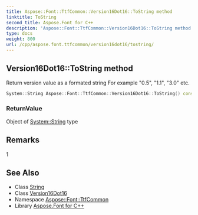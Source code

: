 ```yaml
---
title: Aspose::Font::TtfCommon::Version16Dot16::ToString method
linktitle: ToString
second_title: Aspose.Font for C++
description: 'Aspose::Font::TtfCommon::Version16Dot16::ToString method. Return version value as a formated string For example "0.5", "1.1", "3.0" etc in C++.'
type: docs
weight: 800
url: /cpp/aspose.font.ttfcommon/version16dot16/tostring/
---
```

## Version16Dot16::ToString method


Return version value as a formated string For example "0.5", "1.1", "3.0" etc.

```cpp
System::String Aspose::Font::TtfCommon::Version16Dot16::ToString() const override
```


### ReturnValue

Object of [System::String](../../../system/string/) type
## Remarks


1 
## See Also

* Class [String](../../../system/string/)
* Class [Version16Dot16](../)
* Namespace [Aspose::Font::TtfCommon](../../)
* Library [Aspose.Font for C++](../../../)
